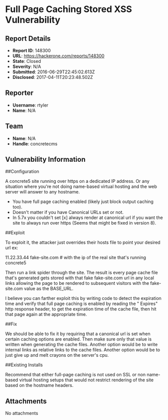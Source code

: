 # Full Page Caching Stored XSS Vulnerability

## Report Details
- **Report ID**: 148300
- **URL**: https://hackerone.com/reports/148300
- **State**: Closed
- **Severity**: N/A
- **Submitted**: 2016-06-29T22:45:02.613Z
- **Disclosed**: 2017-04-11T20:23:48.502Z

## Reporter
- **Username**: rtyler
- **Name**: N/A

## Team
- **Name**: N/A
- **Handle**: concretecms

## Vulnerability Information
##Configuration

A concrete5 site running over https on a dedicated IP address. Or any situation where you're not doing name-based virtual hosting and the web server will answer to any hostname.
- You have full page caching enabled (likely just block output caching too).
- Doesn't matter if you have Canonical URLs set or not.
- In 5.7x you couldn't set [x] always render at canonical url if you want the site to always run over https (Seems that might be fixed in version 8).

##Exploit

To exploit it, the attacker just overrides their hosts file to point your desired url ex:

11.22.33.44 fake-site.com # with the ip of the real site that's running concrete5

Then run a link spider through the site. The result is every page cache file that's generated gets stored with that fake fake-site.com url in any local links allowing the page to be rendered to subsequent visitors with the fake-site.com value as the BASE_URL.

I believe you can farther exploit this by writing code to detect the expiration time and verify that full page caching is enabled by reading the " Expires" http response header, to get the expiration time of the cache file, then hit that page again at the appropriate time.

##Fix

We should be able to fix it by requiring that a canonical url is set when certain caching options are enabled. Then make sure only that value is written when generating the cache files. Another option would be to write internal links as relative links to the cache files.  Another option would be to just give up and melt crayons on the server's cpu.

##Existing Installs

Recommend that either full-page caching is not used on SSL or non name-based virtual hosting setups that would not restrict rendering of the site based on the hostname headers.

## Attachments
No attachments

